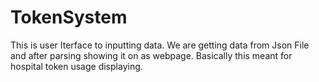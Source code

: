 # TokenSystem
This is user Iterface to inputting data. We are getting data from Json File and after parsing
showing it on as webpage.
Basically this meant for hospital token usage displaying.
